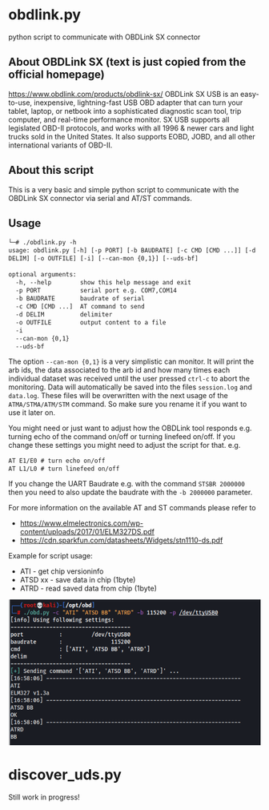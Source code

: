 # obdlink.py
python script to communicate with OBDLink SX connector

## About OBDLink SX (text is just copied from the official homepage)
https://www.obdlink.com/products/obdlink-sx/
OBDLink SX USB is an easy-to-use, inexpensive, lightning-fast USB OBD adapter that can turn your tablet, laptop, or netbook into a sophisticated diagnostic scan tool, trip computer, and real-time performance monitor.
SX USB supports all legislated OBD-II protocols, and works with all 1996 & newer cars and light trucks sold in the United States. It also supports EOBD, JOBD, and all other international variants of OBD-II.

## About this script
This is a very basic and simple python script to communicate with the OBDLink SX connector via serial and AT/ST commands.

## Usage
```
└─# ./obdlink.py -h                                    
usage: obdlink.py [-h] [-p PORT] [-b BAUDRATE] [-c CMD [CMD ...]] [-d DELIM] [-o OUTFILE] [-i] [--can-mon {0,1}] [--uds-bf]

optional arguments:
  -h, --help        show this help message and exit
  -p PORT           serial port e.g. COM7,COM14
  -b BAUDRATE       baudrate of serial
  -c CMD [CMD ...]  AT command to send
  -d DELIM          delimiter
  -o OUTFILE        output content to a file
  -i
  --can-mon {0,1}
  --uds-bf
```
The option `--can-mon {0,1}` is a very simplistic can monitor. It will print the arb ids, the data associated to the arb id and how many times each individual dataset was received until the user pressed `ctrl-c` to abort the monitoring. Data will automatically be saved into the files `session.log` and `data.log`. These files will be overwritten with the next usage of the `ATMA/STMA/ATM/STM` command. So make sure you rename it if you want to use it later on.

You might need or just want to adjust how the OBDLink tool responds e.g. turning echo of the command on/off or turning linefeed on/off. If you change these settings you might need to adjust the script for that. e.g.
```
AT E1/E0 # turn echo on/off
AT L1/L0 # turn linefeed on/off
```
If you change the UART Baudrate e.g. with the command `STSBR 2000000` then you need to also update the baudrate with the `-b 2000000` parameter.


For more information on the available AT and ST commands please refer to 
 - https://www.elmelectronics.com/wp-content/uploads/2017/01/ELM327DS.pdf
 - https://cdn.sparkfun.com/datasheets/Widgets/stn1110-ds.pdf

Example for script usage:

  - ATI - get chip versioninfo
  - ATSD xx - save data in chip (1byte)
  - ATRD - read saved data from chip (1byte)

![example](https://github.com/zaphoxx/obd/blob/main/obd-script_example.png "Example for script usage.")

# discover_uds.py
Still work in progress!
